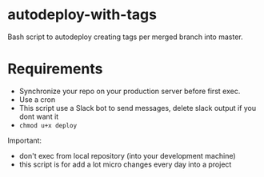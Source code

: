 # autodeploy-with-tags

Bash script to autodeploy creating tags per merged branch into master. 

# Requirements

* Synchronize your repo on your production server before first exec.
* Use a cron
* This script use a Slack bot to send messages, delete slack output if you dont want it
* `chmod u+x deploy`

Important:
* don't exec from local repository (into your development machine)
* this script is for add a lot micro changes every day into a project
